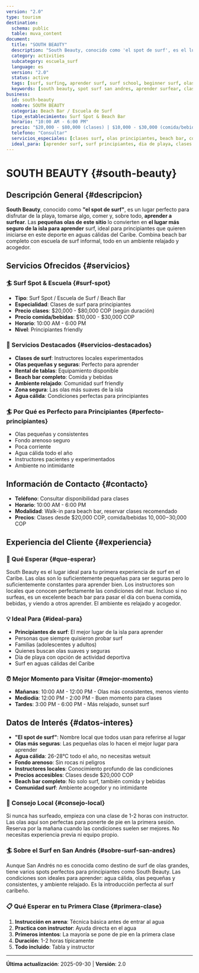 ```yaml
---
version: "2.0"
type: tourism
destination:
  schema: public
  table: muva_content
document:
  title: "SOUTH BEAUTY"
  description: "South Beauty, conocido como 'el spot de surf', es el lugar perfecto en San Andrés para aprender a surfear. Las pequeñas olas de este spot lo convierten en el sitio más seguro de la isla para principiantes. Beach bar completo donde puedes disfrutar la playa, tomar algo, comer, y tomar clases de surf con instructores locales. Ideal para iniciarse en el surf caribeño."
  category: activities
  subcategory: escuela_surf
  language: es
  version: "2.0"
  status: active
  tags: [surf, surfing, aprender surf, surf school, beginner surf, olas pequenas, small waves, surf spot, beach bar, clases surf, surf lessons, surf san andres, escuela surf, beginner friendly, safe surf]
  keywords: [south beauty, spot surf san andres, aprender surfear, clases surf, escuela surf, surf principiantes, olas pequenas, surf caribe, surfing san andres]
business:
  id: south-beauty
  nombre: SOUTH BEAUTY
  categoria: Beach Bar / Escuela de Surf
  tipo_establecimiento: Surf Spot & Beach Bar
  horario: "10:00 AM - 6:00 PM"
  precio: "$20,000 - $80,000 (clases) | $10,000 - $30,000 (comida/bebidas)"
  telefono: "Consultar"
  servicios_especiales: [clases surf, olas principiantes, beach bar, comida bebidas, tablas rental]
  ideal_para: [aprender surf, surf principiantes, dia de playa, clases deportes acuaticos]
---
```

# SOUTH BEAUTY {#south-beauty}

## Descripción General {#descripcion}

**South Beauty**, conocido como **"el spot de surf"**, es un lugar perfecto para disfrutar de la playa, tomarse algo, comer y, sobre todo, **aprender a surfear**. Las **pequeñas olas de este sitio** lo convierten en **el lugar más seguro de la isla para aprender** surf, ideal para principiantes que quieren iniciarse en este deporte en aguas cálidas del Caribe. Combina beach bar completo con escuela de surf informal, todo en un ambiente relajado y acogedor.

## Servicios Ofrecidos {#servicios}

### 🏄 Surf Spot & Escuela {#surf-spot}
- **Tipo**: Surf Spot / Escuela de Surf / Beach Bar
- **Especialidad**: Clases de surf para principiantes
- **Precio clases**: $20,000 - $80,000 COP (según duración)
- **Precio comida/bebidas**: $10,000 - $30,000 COP
- **Horario**: 10:00 AM - 6:00 PM
- **Nivel**: Principiantes friendly

### 🌟 Servicios Destacados {#servicios-destacados}
- **Clases de surf**: Instructores locales experimentados
- **Olas pequeñas y seguras**: Perfecto para aprender
- **Rental de tablas**: Equipamiento disponible
- **Beach bar completo**: Comida y bebidas
- **Ambiente relajado**: Comunidad surf friendly
- **Zona segura**: Las olas más suaves de la isla
- **Agua cálida**: Condiciones perfectas para principiantes

### 🏄 Por Qué es Perfecto para Principiantes {#perfecto-principiantes}
- Olas pequeñas y consistentes
- Fondo arenoso seguro
- Poca corriente
- Agua cálida todo el año
- Instructores pacientes y experimentados
- Ambiente no intimidante

## Información de Contacto {#contacto}

- **Teléfono**: Consultar disponibilidad para clases
- **Horario**: 10:00 AM - 6:00 PM
- **Modalidad**: Walk-in para beach bar, reservar clases recomendado
- **Precios**: Clases desde $20,000 COP, comida/bebidas $10,000-$30,000 COP

## Experiencia del Cliente {#experiencia}

### 🌟 Qué Esperar {#que-esperar}
South Beauty es el lugar ideal para tu primera experiencia de surf en el Caribe. Las olas son lo suficientemente pequeñas para ser seguras pero lo suficientemente constantes para aprender bien. Los instructores son locales que conocen perfectamente las condiciones del mar. Incluso si no surfeas, es un excelente beach bar para pasar el día con buena comida, bebidas, y viendo a otros aprender. El ambiente es relajado y acogedor.

### 💡 Ideal Para {#ideal-para}
- **Principiantes de surf**: El mejor lugar de la isla para aprender
- Personas que siempre quisieron probar surf
- Familias (adolescentes y adultos)
- Quienes buscan olas suaves y seguras
- Día de playa con opción de actividad deportiva
- Surf en aguas cálidas del Caribe

### ⏰ Mejor Momento para Visitar {#mejor-momento}
- **Mañanas**: 10:00 AM - 12:00 PM - Olas más consistentes, menos viento
- **Mediodía**: 12:00 PM - 2:00 PM - Buen momento para clases
- **Tardes**: 3:00 PM - 6:00 PM - Más relajado, sunset surf

## Datos de Interés {#datos-interes}

- **"El spot de surf"**: Nombre local que todos usan para referirse al lugar
- **Olas más seguras**: Las pequeñas olas lo hacen el mejor lugar para aprender
- **Agua cálida**: 26-28°C todo el año, no necesitas wetsuit
- **Fondo arenoso**: Sin rocas ni peligros
- **Instructores locales**: Conocimiento profundo de las condiciones
- **Precios accesibles**: Clases desde $20,000 COP
- **Beach bar completo**: No solo surf, también comida y bebidas
- **Comunidad surf**: Ambiente acogedor y no intimidante

### 🎯 Consejo Local {#consejo-local}
Si nunca has surfeado, empieza con una clase de 1-2 horas con instructor. Las olas aquí son perfectas para ponerte de pie en la primera sesión. Reserva por la mañana cuando las condiciones suelen ser mejores. No necesitas experiencia previa ni equipo propio.

### 🏄 Sobre el Surf en San Andrés {#sobre-surf-san-andres}
Aunque San Andrés no es conocida como destino de surf de olas grandes, tiene varios spots perfectos para principiantes como South Beauty. Las condiciones son ideales para aprender: agua cálida, olas pequeñas y consistentes, y ambiente relajado. Es la introducción perfecta al surf caribeño.

### 📋 Qué Esperar en tu Primera Clase {#primera-clase}
1. **Instrucción en arena**: Técnica básica antes de entrar al agua
2. **Practica con instructor**: Ayuda directa en el agua
3. **Primeros intentos**: La mayoría se pone de pie en la primera clase
4. **Duración**: 1-2 horas típicamente
5. **Todo incluido**: Tabla y instructor

---

**Última actualización**: 2025-09-30 | **Versión**: 2.0

